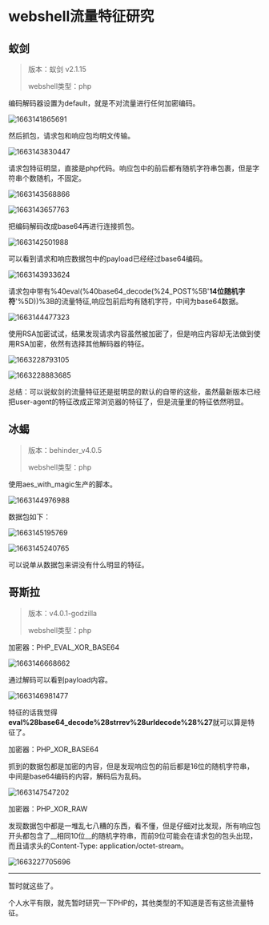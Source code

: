 # webshell流量特征研究

## 蚁剑

>版本：蚁剑  v2.1.15
>
>webshell类型：php

编码解码器设置为default，就是不对流量进行任何加密编码。

![1663141865691](images/1663141865691.png)

然后抓包，请求包和响应包均明文传输。

![1663143830447](images/1663143830447.png)

请求包特征明显，直接是php代码。响应包中的前后都有随机字符串包裹，但是字符串个数随机，不固定。

![1663143568866](images/1663143568866.png)

![1663143657763](images/1663143657763.png)

把编码解码改成base64再进行连接抓包。

![1663142501988](images/1663142501988.png)

可以看到请求和响应数据包中的payload已经经过base64编码。

![1663143933624](images/1663143933624.png)

请求包中带有%40eval(%40base64_decode(%24_POST%5B'__14位随机字符__'%5D))%3B的流量特征,响应包前后均有随机字符，中间为base64数据。

![1663144477323](images/1663144477323.png)

使用RSA加密试试，结果发现请求内容虽然被加密了，但是响应内容却无法做到使用RSA加密，依然有选择其他解码器的特征。

![1663228793105](images/1663228793105.png)

![1663228883685](images/1663228883685.png)

总结：可以说蚁剑的流量特征还是挺明显的默认的自带的这些，虽然最新版本已经把user-agent的特征改成正常浏览器的特征了，但是流量里的特征依然明显。

## 冰蝎

>版本：behinder_v4.0.5
>
>webshell类型：php

使用aes_with_magic生产的脚本。

![1663144976988](images/1663144976988.png)

数据包如下：

![1663145195769](images/1663145195769.png)

![1663145240765](images/1663145240765.png)

可以说单从数据包来讲没有什么明显的特征。



## 哥斯拉

>版本：v4.0.1-godzilla
>
>webshell类型：php

加密器：PHP_EVAL_XOR_BASE64

![1663146668662](images/1663146668662.png)

通过解码可以看到payload内容。

![1663146981477](images/1663146981477.png)

特征的话我觉得**eval%28base64_decode%28strrev%28urldecode%28%27**就可以算是特征了。

加密器：PHP_XOR_BASE64

抓到的数据包都是加密的内容，但是发现响应包的前后都是16位的随机字符串，中间是base64编码的内容，解码后为乱码。

![1663147547202](images/1663147547202.png)

加密器：PHP_XOR_RAW

发现数据包中都是一堆乱七八糟的东西，看不懂，但是仔细对比发现，所有响应包开头都包含了__相同10位__的随机字符串，而前9位可能会在请求包的包头出现，而且请求头的Content-Type: application/octet-stream。

![1663227705696](images/1663227705696.png)



------

暂时就这些了。

个人水平有限，就先暂时研究一下PHP的，其他类型的不知道是否有这些流量特征。
